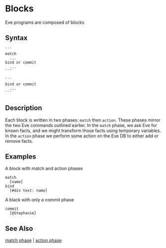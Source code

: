# Blocks

Eve programs are composed of blocks

## Syntax



    ```
    match
      ...
    bind or commit
      ...
    ```
    
    ```
    bind or commit
      ...
    ```

## Description

Each block is written in two phases: `match` then `action`. These phases mirror the two Eve commands outlined earlier. In the `match` phase, we ask Eve for known facts, and we might transform those facts using temporary variables. In the `action` phase we perform some action on the Eve DB to either add or remove facts.

## Examples

A block with match and action phases

```
match
  [name]
bind
  [#div text: name]
```

A black with only a commit phase

```
commit
  [@Stephanie]
```

## See Also

[match phase](match-phase.md) | [action phase](action-phase.md)
